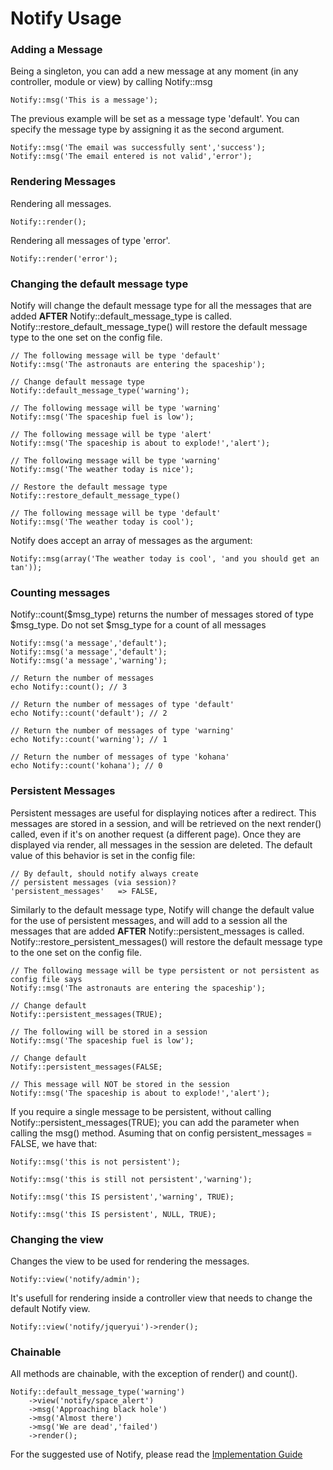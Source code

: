 # Notify Usage

### Adding a Message

Being a singleton, you can add a new message at any moment (in any controller, module or view) by calling Notify::msg

	Notify::msg('This is a message');

The previous example will be set as a message type 'default'. You can specify the message type by assigning it as the second argument.

	Notify::msg('The email was successfully sent','success');
	Notify::msg('The email entered is not valid','error');


### Rendering Messages

Rendering all messages.

	Notify::render();

Rendering all messages of type 'error'.

	Notify::render('error');
	
### Changing the default message type

Notify will change the default message type for all the messages that are added **AFTER** Notify::default_message_type is called.
Notify::restore_default_message_type() will restore the default message type to the one set on the config file.

	// The following message will be type 'default'
	Notify::msg('The astronauts are entering the spaceship');
	
	// Change default message type
	Notify::default_message_type('warning');
	
	// The following message will be type 'warning'
	Notify::msg('The spaceship fuel is low');
	
	// The following message will be type 'alert'
	Notify::msg('The spaceship is about to explode!','alert');
	
	// The following message will be type 'warning'
	Notify::msg('The weather today is nice');
	
	// Restore the default message type
	Notify::restore_default_message_type()
	
	// The following message will be type 'default'
	Notify::msg('The weather today is cool');


Notify does accept an array of messages as the argument:

	Notify::msg(array('The weather today is cool', 'and you should get an tan'));


### Counting messages

Notify::count($msg_type) returns the number of messages stored of type $msg_type. Do not set $msg_type for a count of all messages

	
	Notify::msg('a message','default');
	Notify::msg('a message','default');
	Notify::msg('a message','warning');	
	
	// Return the number of messages
	echo Notify::count(); // 3
	
	// Return the number of messages of type 'default'
	echo Notify::count('default'); // 2

	// Return the number of messages of type 'warning'
	echo Notify::count('warning'); // 1

	// Return the number of messages of type 'kohana'
	echo Notify::count('kohana'); // 0


### Persistent Messages

Persistent messages are useful for displaying notices after a redirect. This messages are stored in a session, and will be retrieved on the next render() called, even if it's on another request (a different page). Once they are displayed via render, all messages in the session are deleted.
The default value of this behavior is set in the config file:

		
	// By default, should notify always create 
	// persistent messages (via session)?
	'persistent_messages'	=> FALSE,

Similarly to the default message type, Notify will change the default value for the use of persistent messages, and will add to a session all the messages that are added **AFTER** Notify::persistent_messages is called.
Notify::restore_persistent_messages() will restore the default message type to the one set on the config file.

	// The following message will be type persistent or not persistent as config file says
	Notify::msg('The astronauts are entering the spaceship');
	
	// Change default
	Notify::persistent_messages(TRUE);
	
	// The following will be stored in a session
	Notify::msg('The spaceship fuel is low');
	
	// Change default
	Notify::persistent_messages(FALSE;

	// This message will NOT be stored in the session
	Notify::msg('The spaceship is about to explode!','alert');


If you require a single message to be persistent, without calling Notify::persistent_messages(TRUE); you can add the parameter when calling the msg() method. Asuming that on config persistent_messages = FALSE, we have that:

	Notify::msg('this is not persistent');
	
	Notify::msg('this is still not persistent','warning');
	
	Notify::msg('this IS persistent','warning', TRUE);
	
	Notify::msg('this IS persistent', NULL, TRUE);


### Changing the view

Changes the view to be used for rendering the messages.

	Notify::view('notify/admin');

It's usefull for rendering inside a controller view that needs to change the default Notify view.

	Notify::view('notify/jqueryui')->render();


### Chainable

All methods are chainable, with the exception of render() and count().

	Notify::default_message_type('warning')
		->view('notify/space_alert')
		->msg('Approaching black hole')
		->msg('Almost there')
		->msg('We are dead','failed')
		->render();


For the suggested use of Notify, please read the [Implementation Guide](notify.implementation)
